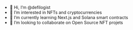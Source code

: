 - 👋 Hi, I’m @defilogist
- 👀 I’m interested in NFTs and cryptocurrencies
- 🌱 I’m currently learning Next.js and Solana smart contracts
- 💞️ I’m looking to collaborate on Open Source NFT projets

<!---
defilogist/defilogist is a ✨ special ✨ repository because its `README.md` (this file) appears on your GitHub profile.
You can click the Preview link to take a look at your changes.
--->
